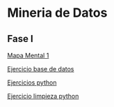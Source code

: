 # Mineria de Datos

## Fase I
[Mapa Mental 1](https://github.com/XimenaCS/Mineria_de_Datos/blob/main/MapaMental_1_1850231.pdf)

[Ejercicio base de datos](https://github.com/DiegoRinconP/Mineria_de_datos/blob/main/Equipo_2-Ejercicio%20base%20de%20datos.pdf)

[Ejercicios python](https://github.com/XimenaCS/Mineria_de_Datos/blob/main/Ej_python_1850231.ipynb)

[Ejercicio limpieza python](https://github.com/DiegoRinconP/Mineria_de_datos/blob/main/Ej_Limpieza_2.ipynb)
